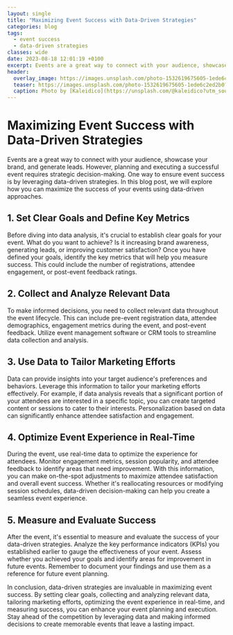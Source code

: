 ```yaml
---
layout: single
title: "Maximizing Event Success with Data-Driven Strategies"
categories: blog
tags:
  - event success
  - data-driven strategies
classes: wide
date: 2023-08-18 12:01:19 +0100
excerpt: Events are a great way to connect with your audience, showcase your brand, and generate leads.
header:
  overlay_image: https://images.unsplash.com/photo-1532619675605-1ede6c2ed2b0?crop=entropy&cs=tinysrgb&fit=max&fm=jpg&ixid=M3w0Nzk0ODB8MHwxfHNlYXJjaHwyfHxldmVudCUyMHN1Y2Nlc3MlMkMlMjBkYXRhLWRyaXZlbiUyMHN0cmF0ZWdpZXN8ZW58MHwwfHx8MTY5MjM1NjQ3OXww&ixlib=rb-4.0.3&q=80&w=1080
  teaser: https://images.unsplash.com/photo-1532619675605-1ede6c2ed2b0?crop=entropy&cs=tinysrgb&fit=max&fm=jpg&ixid=M3w0Nzk0ODB8MHwxfHNlYXJjaHwyfHxldmVudCUyMHN1Y2Nlc3MlMkMlMjBkYXRhLWRyaXZlbiUyMHN0cmF0ZWdpZXN8ZW58MHwwfHx8MTY5MjM1NjQ3OXww&ixlib=rb-4.0.3&q=80&w=400
  caption: Photo by [Kaleidico](https://unsplash.com/@kaleidico?utm_source=peoplecounter&utm_medium=referral) on [Unsplash](https://unsplash.com/?utm_source=peoplecounter&utm_medium=referral)
---
```


# Maximizing Event Success with Data-Driven Strategies

Events are a great way to connect with your audience, showcase your brand, and generate leads. However, planning and executing a successful event requires strategic decision-making. One way to ensure event success is by leveraging data-driven strategies. In this blog post, we will explore how you can maximize the success of your events using data-driven approaches.

## 1. Set Clear Goals and Define Key Metrics

Before diving into data analysis, it's crucial to establish clear goals for your event. What do you want to achieve? Is it increasing brand awareness, generating leads, or improving customer satisfaction? Once you have defined your goals, identify the key metrics that will help you measure success. This could include the number of registrations, attendee engagement, or post-event feedback ratings.

## 2. Collect and Analyze Relevant Data

To make informed decisions, you need to collect relevant data throughout the event lifecycle. This can include pre-event registration data, attendee demographics, engagement metrics during the event, and post-event feedback. Utilize event management software or CRM tools to streamline data collection and analysis.

## 3. Use Data to Tailor Marketing Efforts

Data can provide insights into your target audience's preferences and behaviors. Leverage this information to tailor your marketing efforts effectively. For example, if data analysis reveals that a significant portion of your attendees are interested in a specific topic, you can create targeted content or sessions to cater to their interests. Personalization based on data can significantly enhance attendee satisfaction and engagement.

## 4. Optimize Event Experience in Real-Time

During the event, use real-time data to optimize the experience for attendees. Monitor engagement metrics, session popularity, and attendee feedback to identify areas that need improvement. With this information, you can make on-the-spot adjustments to maximize attendee satisfaction and overall event success. Whether it's reallocating resources or modifying session schedules, data-driven decision-making can help you create a seamless event experience.

## 5. Measure and Evaluate Success

After the event, it's essential to measure and evaluate the success of your data-driven strategies. Analyze the key performance indicators (KPIs) you established earlier to gauge the effectiveness of your event. Assess whether you achieved your goals and identify areas for improvement in future events. Remember to document your findings and use them as a reference for future event planning.

In conclusion, data-driven strategies are invaluable in maximizing event success. By setting clear goals, collecting and analyzing relevant data, tailoring marketing efforts, optimizing the event experience in real-time, and measuring success, you can enhance your event planning and execution. Stay ahead of the competition by leveraging data and making informed decisions to create memorable events that leave a lasting impact.